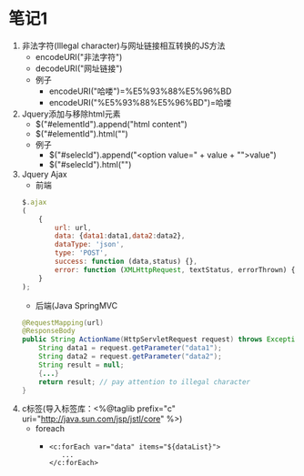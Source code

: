 # 笔记1
1. 非法字符(Illegal character)与网址链接相互转换的JS方法
	+ encodeURI("非法字符")
	+ decodeURI("网址链接")
	+ 例子
		+ encodeURI("哈喽")=%E5%93%88%E5%96%BD
		+ encodeURI("%E5%93%88%E5%96%BD")=哈喽
2. Jquery添加与移除html元素
	+ $("#elementId").append("html content")
	+ $("#elementId").html("")
	+ 例子
		+ $("#selecId").append("<option value=\" + value + "\">value</option>")
		+ $("#selecId").html("")
3. Jquery Ajax
	+ 前端
	```js
	$.ajax
    (
        {
            url: url,
            data: {data1:data1,data2:data2},
            dataType: 'json',
            type: 'POST',
            success: function (data,status) {},
            error: function (XMLHttpRequest, textStatus, errorThrown) {}
        }
    );
    ```
    + 后端(Java SpringMVC
    ```java
   	@RequestMapping(url)
    @ResponseBody
    public String ActionName(HttpServletRequest request) throws Exception {
        String data1 = request.getParameter("data1");
        String data2 = request.getParameter("data2");
        String result = null;
        {...}
        return result; // pay attention to illegal character
    }
    ```
4. c标签(导入标签库：<%@taglib prefix="c" uri="http://java.sun.com/jsp/jstl/core" %>)
	+ foreach
		+ ```
		  <c:forEach var="data" items="${dataList}">
             ...
      	  </c:forEach>
      	  ```
